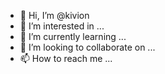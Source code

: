- 👋 Hi, I’m @kivion
- 👀 I’m interested in ...
- 🌱 I’m currently learning ...
- 💞️ I’m looking to collaborate on ...
- 📫 How to reach me ...

<!---
kivion/kivion is a ✨ special ✨ repository because its `README.md` (this file) appears on your GitHub profile.
You can click the Preview link to take a look at your changes.
--->



